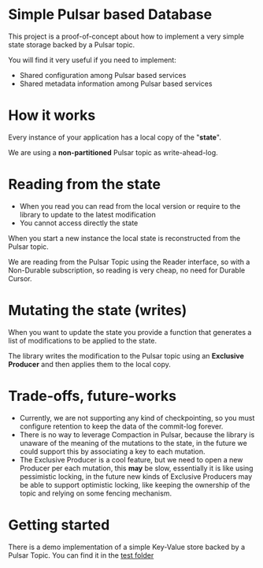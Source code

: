 # Simple Pulsar based Database

This project is a proof-of-concept about how to implement a very simple state storage backed by a Pulsar topic.

You will find it very useful if you need to implement:
- Shared configuration among Pulsar based services
- Shared metadata information among Pulsar based services

# How it works

Every instance of your application has a local copy of the "**state**".

We are using a **non-partitioned** Pulsar topic as write-ahead-log.


# Reading from the state

- When you read you can read from the local version or require to the library to update to the latest modification
- You cannot access directly the state

When you start a new instance the local state is reconstructed from the Pulsar topic.

We are reading from the Pulsar Topic using the Reader interface, so with a Non-Durable subscription, so
reading is very cheap, no need for Durable Cursor.

# Mutating the state (writes)
When you want to update the state you provide a function that generates a list of modifications to be applied to the state.

The library writes the modification to the Pulsar topic using an **Exclusive Producer** and then applies them to the local copy.

# Trade-offs, future-works

- Currently, we are not supporting any kind of checkpointing, so you must configure retention to keep the data of the commit-log 
forever.
- There is no way to leverage Compaction in Pulsar, because the library is unaware of the meaning of the mutations to the state,
in the future we could support this by associating a key to each mutation.
- The Exclusive Producer is a cool feature, but we need to open a new Producer per each mutation, this **may** be slow, 
essentially it is like using pessimistic locking, in the future new kinds of Exclusive Producers may be able to support optimistic locking,
like keeping the ownership of the topic and relying on some fencing mechanism.


# Getting started

There is a demo implementation of a simple Key-Value store backed by a Pulsar Topic.
You can find it in the [test folder](./src/test/java/org/apache/pulsar/db/PulsarMapImplTest.java)

